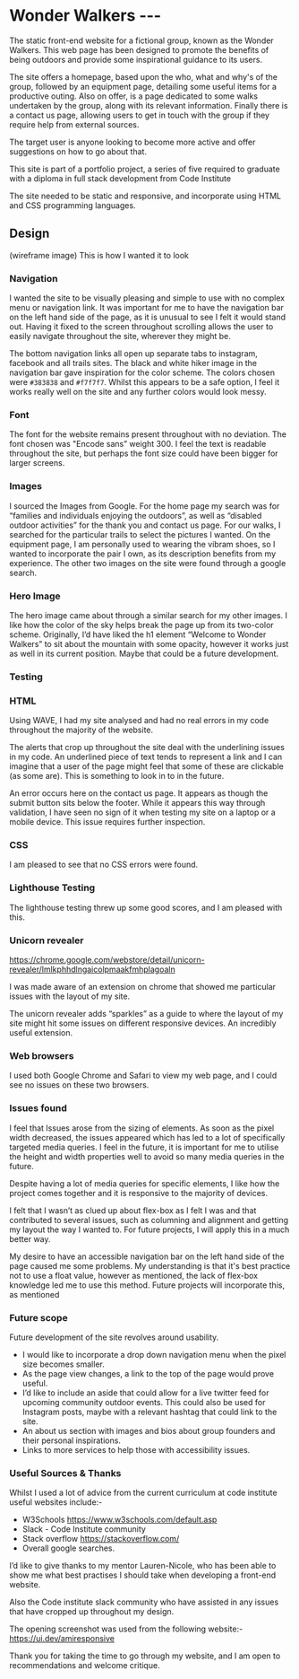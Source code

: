 # Wonder Walkers ---


The static front-end website for a fictional group, known as the Wonder Walkers. This web page has been designed to promote the benefits of being outdoors and provide some inspirational guidance to its users. 

The site offers a homepage, based upon the who, what and why's of the group, followed by an equipment page, detailing some useful items for a productive outing. Also on offer, is a page dedicated to some walks undertaken by the group, along with its relevant information. Finally there is a contact us page, allowing users to get in touch with the group if they require help from external sources. 

The target user is anyone looking to become more active and offer suggestions on how to go about that. 

This site is part of a portfolio project, a series of five required to graduate with a diploma in full stack development from Code Institute

The site needed to be static and responsive, and incorporate using HTML and CSS programming languages.






## Design

(wireframe image)
This is how I wanted it to look

### Navigation

I wanted the site to be visually pleasing and simple to use with no complex menu or navigation link. It was important for me to have the navigation bar on the left hand side of the page, as it is unusual to see I felt it would stand out. Having it fixed to the screen throughout scrolling allows the user to easily navigate throughout the site, wherever they might be.



The bottom navigation links all open up separate tabs to instagram, facebook and all trails sites. The black and white hiker image in the navigation bar gave inspiration for the color scheme. The colors chosen were `#383838` and `#f7f7f7`. Whilst this appears to be a safe option, I feel it works really well on the site and any further colors would look messy.

### Font

The font for the website remains present throughout with no deviation. The font chosen was "Encode sans” weight 300. I feel the text is readable throughout the site, but perhaps the font size could have been bigger for larger screens.


 
### Images

I sourced the Images from Google. For the home page my search was for “families and individuals enjoying the outdoors”, as well as “disabled outdoor activities” for the thank you and contact us page. For our walks, I searched for the particular trails to select the pictures I wanted. On the equipment page, I am personally used to wearing the vibram shoes, so I wanted to incorporate the pair I own, as its description benefits from my experience. The other two images on the site were found through a google search.

### Hero Image

The hero image came about through a similar search for my other images. I like how the color of the sky helps break the page up from its two-color scheme. Originally, I’d have liked the h1 element “Welcome to Wonder Walkers” to sit about the mountain with some opacity, however it works just as well in its current position. Maybe that could be a future development.

### Testing

### HTML

Using WAVE, I had my site analysed and had no real errors in my code throughout the majority of the website.

 

The alerts that crop up throughout the site deal with the underlining issues in my code. An underlined piece of text tends to represent a link and I can imagine that a user of the page might feel that some of these are clickable (as some are). This is something to look in to in the future.



An error occurs here on the contact us page. It appears as though the submit button sits below the footer. While it appears this way through validation, I have seen no sign of it when testing my site on a laptop or a mobile device. This issue requires further inspection.

### CSS
I am pleased to see that no CSS errors were found.


### Lighthouse Testing

The lighthouse testing threw up some good scores, and I am pleased with this.

### Unicorn revealer

https://chrome.google.com/webstore/detail/unicorn-revealer/lmlkphhdlngaicolpmaakfmhplagoaln

I was made aware of an extension on chrome that showed me particular issues with the layout of my site.



The unicorn revealer adds “sparkles” as a guide to where the layout of my site might hit some issues on different responsive devices. An incredibly useful extension.

### Web browsers
I used both Google Chrome and Safari to view my web page, and I could see no issues on these two browsers.




### Issues found

I feel that Issues arose from the sizing of elements. As soon as the pixel width decreased, the issues appeared which has led to a lot of specifically targeted media queries. I feel in the future, it is important for me to utilise the height and width properties well to avoid so many media queries in the future.

Despite having a lot of media queries for specific elements, I like how the project comes together and it is responsive to the majority of devices.

I felt that I wasn’t as clued up about flex-box as I felt I was and that contributed to several issues, such as columning and alignment and getting my layout the way I wanted to. For future projects, I will apply this in a much better way.

My desire to have an accessible navigation bar on the left hand side of the page caused me some problems. My understanding is that it's best practice not to use a float value, however as mentioned, the lack of flex-box knowledge led me to use this method. Future projects will incorporate this, as mentioned

### Future scope

Future development of the site revolves around usability. 
* I would like to incorporate a drop down navigation menu when the pixel size becomes smaller. 
* As the page view changes, a link to the top of the page would prove useful. 
* I’d like to include an aside that could allow for a live twitter feed for upcoming community outdoor events. This could also be used for Instagram posts, maybe with a relevant hashtag that could link to the site.
* An about us section with images and bios about group founders and their personal inspirations. 
* Links to more services to help those with accessibility issues.

### Useful Sources & Thanks

Whilst I used a lot of advice from the current curriculum at code institute useful websites include:-

* W3Schools https://www.w3schools.com/default.asp
* Slack - Code Institute community
* Stack overflow https://stackoverflow.com/
* Overall google searches.

 
I’d like to give thanks to my mentor Lauren-Nicole, who has been able to show me what best practises I should take when developing a front-end website.

Also the Code institute slack community who have assisted in any issues that have cropped up throughout my design.

The opening screenshot was used from the following website:-
https://ui.dev/amiresponsive

Thank you for taking the time to go through my website, and I am open to recommendations and welcome critique. 

